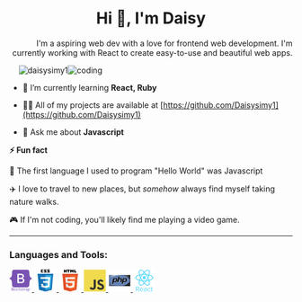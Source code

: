 <h1 align="center">Hi 👋, I'm Daisy</h1>
<p align="right">I'm a aspiring web dev with a love for frontend web development. I'm currently working with React to create easy-to-use and beautiful web apps.</p>
<img align="right" alt="coding" width="400" src="https://c.tenor.com/S59bPkT0pqcAAAAC/programming.gif">
<p align="right"> <img src="https://komarev.com/ghpvc/?username=daisysimy1&label=Profile%20views&color=0e75b6&style=flat" alt="daisysimy1" /> </p>

- 🌱 I’m currently learning **React, Ruby**

- 👨‍💻 All of my projects are available at [https://github.com/Daisysimy1](https://github.com/Daisysimy1)

- 💬 Ask me about **Javascript**

 **⚡ Fun fact**
 
🌟  The first language I used to program "Hello World" was Javascript

✈️  I love to travel to new places, but *somehow* always find myself taking nature walks.

🎮  If I'm not coding, you'll likely find me playing a video game. 

---

<h3 align="left">Languages and Tools:</h3>
<p align="left"> <a href="https://getbootstrap.com" target="_blank" rel="noreferrer"> <img src="https://raw.githubusercontent.com/devicons/devicon/master/icons/bootstrap/bootstrap-plain-wordmark.svg" alt="bootstrap" width="40" height="40"/> </a> <a href="https://www.w3schools.com/css/" target="_blank" rel="noreferrer"> <img src="https://raw.githubusercontent.com/devicons/devicon/master/icons/css3/css3-original-wordmark.svg" alt="css3" width="40" height="40"/> </a> <a href="https://www.w3.org/html/" target="_blank" rel="noreferrer"> <img src="https://raw.githubusercontent.com/devicons/devicon/master/icons/html5/html5-original-wordmark.svg" alt="html5" width="40" height="40"/> </a> <a href="https://developer.mozilla.org/en-US/docs/Web/JavaScript" target="_blank" rel="noreferrer"> <img src="https://raw.githubusercontent.com/devicons/devicon/master/icons/javascript/javascript-original.svg" alt="javascript" width="40" height="40"/> </a> <a href="https://www.php.net" target="_blank" rel="noreferrer"> <img src="https://raw.githubusercontent.com/devicons/devicon/master/icons/php/php-original.svg" alt="php" width="40" height="40"/> </a> <a href="https://reactjs.org/" target="_blank" rel="noreferrer"> <img src="https://raw.githubusercontent.com/devicons/devicon/master/icons/react/react-original-wordmark.svg" alt="react" width="40" height="40"/> </a> </p>
